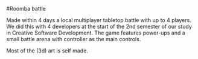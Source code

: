 #Roomba battle

Made within 4 days a local multiplayer tabletop battle with up to 4 players. We did this with 4 developers at the start of the 2nd semester of our study in Creative Software Development. The game features power-ups and a small battle arena with controller as the main controls.

Most of the (3d) art is self made.